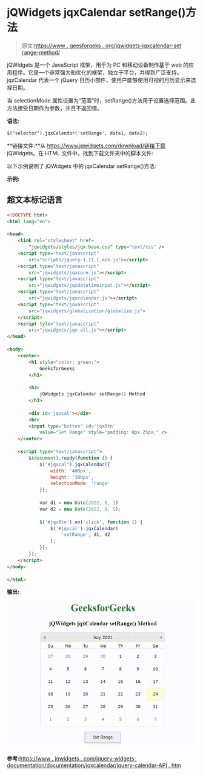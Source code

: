 # jQWidgets jqxCalendar setRange()方法

> 原文:[https://www . geesforgeks . org/jqwidgets-jqxcalendar-set range-method/](https://www.geeksforgeeks.org/jqwidgets-jqxcalendar-setrange-method/)

jQWidgets 是一个 JavaScript 框架，用于为 PC 和移动设备制作基于 web 的应用程序。它是一个非常强大和优化的框架，独立于平台，并得到广泛支持。jqxCalendar 代表一个 jQuery 日历小部件，使用户能够使用可视的月历显示来选择日期。

当 selectionMode 属性设置为“范围”时，setRange()方法用于设置选择范围。此方法接受日期作为参数，并且不返回值。

**语法:**

```html
$("selector").jqxCalendar('setRange', date1, date2);
```

**链接文件:**从 https://www.jqwidgets.com/download/链接下载 jQWidgets。在 HTML 文件中，找到下载文件夹中的脚本文件:

> <link rel="”stylesheet”" href="”jqwidgets/styles/jqx.base.css”" type="”text/css”">

以下示例说明了 jQWidgets 中的 jqxCalendar setRange()方法:

**示例:**

## 超文本标记语言

```html
<!DOCTYPE html>
<html lang="en">

<head>
    <link rel="stylesheet" href=
        "jqwidgets/styles/jqx.base.css" type="text/css" />
    <script type="text/javascript" 
        src="scripts/jquery-1.11.1.min.js"></script>
    <script type="text/javascript" 
        src="jqwidgets/jqxcore.js"></script>
    <script type="text/javascript" 
        src="jqwidgets/jqxdatetimeinput.js"></script>
    <script type="text/javascript" 
        src="jqwidgets/jqxcalendar.js"></script>
    <script type="text/javascript" 
        src="jqwidgets/globalization/globalize.js">
    </script>
    <script tyle="text/javascript" 
        src="jqwidgets/jqx-all.js"></script>
</head>

<body>
    <center>
        <h1 style="color: green;">
            GeeksforGeeks
        </h1>

        <h3>
            jQWidgets jqxCalendar setRange() Method
        </h3>

        <div id='jqxcal'></div>
        <br>
        <input type="button" id='jqxBtn' 
            value="Set Range" style="padding: 8px 25px;" />
    </center>

    <script type="text/javascript">
        $(document).ready(function () {
            $("#jqxcal").jqxCalendar({
                width: '400px',
                height: '300px',
                selectionMode: 'range'
            });

            var d1 = new Date(2022, 0, 1)
            var d2 = new Date(2022, 0, 5);

            $('#jqxBtn').on('click', function () {
                $('#jqxcal').jqxCalendar(
                    'setRange', d1, d2
                );
            });
        });
    </script>
</body>

</html>
```

**输出:**

![](img/2e9635a15831585c8d8d0c5d091a3b3b.png)

**参考:**[https://www . jqwidgets . com/jquery-widgets-documentation/documentation/jqxcalendar/jquery-calendar-API . htm](https://www.jqwidgets.com/jquery-widgets-documentation/documentation/jqxcalendar/jquery-calendar-api.htm)